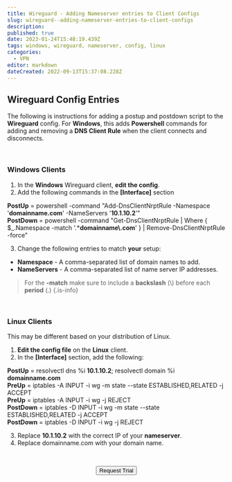 ```yaml
---
title: Wireguard - Adding Nameserver entries to Client Configs
slug: wireguard--adding-nameserver-entries-to-client-configs
description: 
published: true
date: 2023-01-24T15:48:19.439Z
tags: windows, wireguard, nameserver, config, linux
categories:
  - VPN
editor: markdown
dateCreated: 2022-09-13T15:37:08.228Z
---
```


## Wireguard Config Entries

The following is instructions for adding a postup and postdown script to the **Wireguard** config.
For **Windows**, this adds **Powershell** commands for adding and removing a **DNS Client Rule** when the client connects and disconnects.  

<br>

### Windows Clients
1. In the **Windows** Wireguard client, **edit the config**.
1. Add the following commands in the **[Interface]** section

<div class="codem">
<b>PostUp</b> = powershell -command "Add-DnsClientNrptRule -Namespace '<b>domainname.com</b>' -NameServers '<b>10.1.10.2</b>'"
<br>
<b>PostDown</b> = powershell -command "Get-DnsClientNrptRule | Where { $_.Namespace -match '.*<b>domainname\.com</b>' } | Remove-DnsClientNrptRule -force"
</div>

3. Change the following entries to match **your** setup:
- **Namespace** - A comma-separated list of domain names to add.
- **NameServers** - A comma-separated list of name server IP addresses.

> For the **-match** make sure to include a **backslash** (\\) before each **period** (.)
{.is-info}

<br>

### Linux Clients
This may be different based on your distribution of Linux.

1. **Edit the config file** on the **Linux** client.
2. In the **[Interface]** section, add the following:

<div class="codem">
<b>PostUp</b> = resolvectl dns %i <b>10.1.10.2</b>; resolvectl domain %i <b>domainname.com</b>
<br><b>PreUp</b> = iptables -A INPUT -i wg -m state --state ESTABLISHED,RELATED -j ACCEPT
<br><b>PreUp</b> = iptables -A INPUT -i wg -j REJECT
<br><b>PostDown</b> = iptables -D INPUT -i wg -m state --state ESTABLISHED,RELATED -j ACCEPT
<br><b>PostDown</b> = iptables -D INPUT -i wg -j REJECT
</div>

3. Replace **10.1.10.2** with the correct IP of your **nameserver**.
4. Replace domainname.com with your domain name.

<br>
<div style="text-align: center">
  
<a href="https://www.verge.io/test-drive" target="_blank"><button class="button-orange">Request Trial</button></a>
</div>

